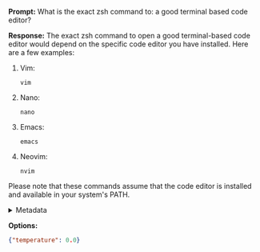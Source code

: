 **Prompt:**
What is the exact zsh command to: a good terminal based code editor?

**Response:**
The exact zsh command to open a good terminal-based code editor would depend on the specific code editor you have installed. Here are a few examples:

1. Vim:
   ```
   vim
   ```

2. Nano:
   ```
   nano
   ```

3. Emacs:
   ```
   emacs
   ```

4. Neovim:
   ```
   nvim
   ```

Please note that these commands assume that the code editor is installed and available in your system's PATH.

<details><summary>Metadata</summary>

- Duration: 2087 ms
- Datetime: 2023-08-19T16:46:26.483244
- Model: gpt-3.5-turbo-0613

</details>

**Options:**
```json
{"temperature": 0.0}
```

